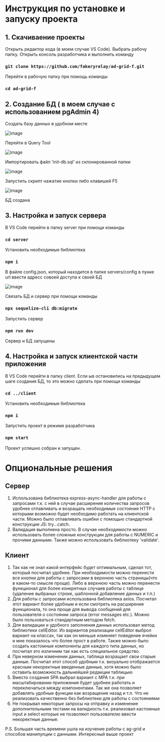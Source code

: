 # Инструкция по установке и запуску проекта

## 1. Скачиваение проекты

Открыть редактор кода (в моем случае VS Code). Выбрать рабочу папку. Открыть консоль разработчика и выполнить команду

### `git clone https://github.com/fakeryrelay/ad-grid-f.git`

Перейти в рабочую папку при помощь команды 

### `cd ad-grid-f`

## 2. Создание БД ( в моем случае с использованием pgAdmin 4)

Создать базу данных в удобном месте

![image](https://github.com/fakeryrelay/ad-grid-f/assets/79545766/348f4c60-1803-4661-80bd-b76e14e7c63d)

Перейти в Query Tool

![image](https://github.com/fakeryrelay/ad-grid-f/assets/79545766/e2bd14b7-6f08-4835-91a0-3e664442de74)

Импортировать файл 'init-db.sql' из склонированной папки

![image](https://github.com/fakeryrelay/ad-grid-f/assets/79545766/8766146c-a2ff-4638-86e6-e035f1eb28d1)

Запустить скрипт нажатие кнопки либо клавишей F5

![image](https://github.com/fakeryrelay/ad-grid-f/assets/79545766/93b9c201-952d-4065-9862-17844c40de25)

БД создана

## 3. Настройка и запуск сервера

В VS Code перейти в папку server при помощи команды 

### `cd server`

Установить необходимые библиотека

### `npm i`

В файле config.json, который находится в папке servers/config в пунке url ввести адресс совоей доступа к своей БД

![image](https://github.com/fakeryrelay/ad-grid-f/assets/79545766/8d57fa44-fd1f-4640-8a8b-f3b22de47f46)

Связать БД и сервер при помощи команды

### `npx sequelize-cli db:migrate`

Запустить сервер

### `npm run dev`

Сервер и БД запущены

## 4. Настройка и запуск клиентской части приложения

В VS Code перейти в папку client. Если ыв остановились на предыдущем шаге создания БД, то это можно сделать при помощи команды

### `cd ../client`

Установить необходимые библиотека

### `npm i`

Запустить проект в режиме разработчика

### `npm start`

Проект успешно собран и запущен.

# Опциональные решения

## Сервер

1. Использована библиотека express-async-handler для работы с запросами т.к. с ней в случае расширения количества запросов удобнее отлавливать и возращать необходимые состояния HTTP с которыми возможно будет необходимо работать на клиентской части. Можно было отлавливать ошибки с помощью стандартной конструкции JS: try...catch.
2. Валидация выполнена просто. В случае необходимости можно использовать более сложные конструкции для работы с NUMERIC и прочими данными. Также можно использовать библиотеку 'validate'.

## Клиент

1. Так как не знал какой интерфейс будет оптимальным, сделал тот, который посчитал удобнее. При необходимости можно перенести все кнопки для работы с запросами в верхнюю часть страницы(что в каком-то смысле проще). Либо в верхнюю часть можно перенести функционал для более конкретных случаев работы с таблице (удаление выбраных строке, шаблонной добавление данных и т.п.)
2. Для работы с запросами использована библиотека axios. Посчитал этот вариант более удобным и если смотреть на расширение функционала, то она проще для вывода сообщений для пользователя о состоянии запроса (error messages etc.). Можно было пользоваться стандартным методом fetch.
3. Для валидации и удобного заполнения данных использовал метод библиотеки cellEditor. Из вариантов реализации cellEditor выброл вариант на классах, так как он меньше изменяет поведение ячейки и мне показалось что более прост в работе. Также можно было создать кастомные компоненты для каждого типа данных, но посчитал это изличним так как есть специальное средство.
4. При неверном изменении данных, таблица возращает свои старые данные. Посчитал этот способ удобным т.к. визуально отображается красным некоректные введенные данные, хотя можно было оставить возможность дальнейшей редакции таблицыю
5. Вместо создания SPA выбрал вариант с MPA т.к. при масштабировании приложения будет удобнее работать и переключаться между компонентами. Так же она позволяет добавлять удобные функции как возращение назад и т.п. Что не реализовать качественно без библиотеки для работы с состояниями
6. Не покрывал некоторые запросы на отправку и изменение дополнительными тестами на валидность т.к. реализовал кастомные input и select которые не позволяют пользователю ввести некоректные данные.

P.S. Большая часть времени ушла на изучение работы с ag-grid и способов манипулции с данными. Интересный выше проект
